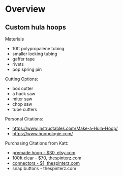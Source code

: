 # Overview

## Custom hula hoops

Materials

- 10ft polypropalene tubing
- smaller locking tubing
- gaffer tape
- rivets
- pop spring pin


Cutting Options:

- box cutter
- a hack saw
- miter saw
- chop saw
- tube cutters


Personal Citations: 
- https://www.instructables.com/Make-a-Hula-Hoop/
- https://www.hoopologie.com/




Purchasing Citations from Katt:

- [premade hoop - $30, etsy.com](https://www.etsy.com/listing/210457256/34-or-58-natural-tubing-clear-polypro-or?click_key=bc7d83fdedd54792e58ce4fc8794204a0e49804e%3A210457256&click_sum=d36eb66c&ref=search2_top_narrowing_intent_modules_top_rated-3&frs=1&variation0=2710996535&variation1=3088603196)
- [100ft clear - $70, thespinterz.com](https://thespinsterz.com/collections/hoop-supplies/products/natural-clear-polypro-hula-hoop-tubing)
- [connectors - $1, thespinterz.com](https://thespinsterz.com/collections/hoop-supplies/products/polycarbonate-connectors-for-5-8-od-polypro-hoops)
- snap buttons - thespinterz.com



